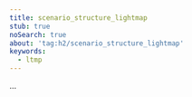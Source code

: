 ```yaml
---
title: scenario_structure_lightmap
stub: true
noSearch: true
about: 'tag:h2/scenario_structure_lightmap'
keywords:
  - ltmp
---
```

...
